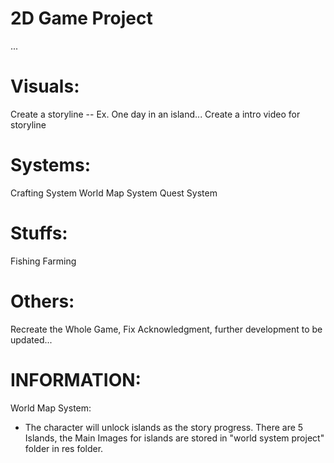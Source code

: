 # 2D Game Project
...

# Visuals:
Create a storyline -- Ex. One day in an island... 
Create a intro video for storyline

# Systems: 
Crafting System
World Map System
Quest System

# Stuffs: 
Fishing 
Farming

# Others:
Recreate the Whole Game, Fix Acknowledgment, further development to be updated...

# INFORMATION:
World Map System: 
 - The character will unlock islands as the story progress. There are 5 Islands, the Main Images for islands are stored in "world system project" folder in res folder.
